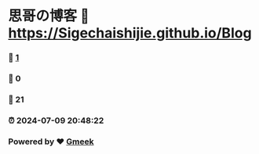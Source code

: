 # 思哥の博客 :link: https://Sigechaishijie.github.io/Blog 
### :page_facing_up: [1](https://Sigechaishijie.github.io/Blog/tag.html) 
### :speech_balloon: 0 
### :hibiscus: 21 
### :alarm_clock: 2024-07-09 20:48:22 
### Powered by :heart: [Gmeek](https://github.com/Meekdai/Gmeek)
